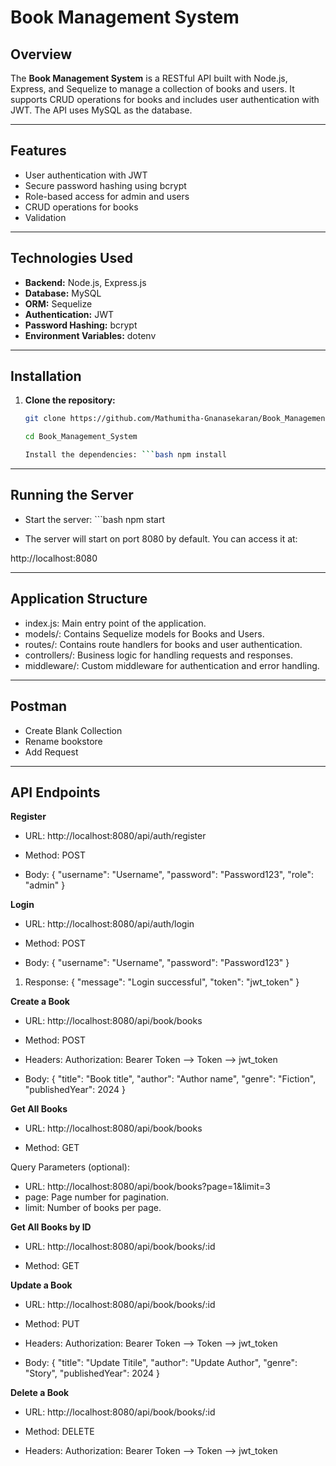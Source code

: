# Book Management System

## Overview

The **Book Management System** is a RESTful API built with Node.js, Express, and Sequelize to manage a collection of books and users. It supports CRUD operations for books and includes user authentication with JWT. The API uses MySQL as the database.

---

## Features

- User authentication with JWT
- Secure password hashing using bcrypt
- Role-based access for admin and users
- CRUD operations for books
- Validation 

---

## Technologies Used

- **Backend:** Node.js, Express.js
- **Database:** MySQL
- **ORM:** Sequelize
- **Authentication:** JWT
- **Password Hashing:** bcrypt
- **Environment Variables:** dotenv

---

## Installation

1. **Clone the repository:**

   ```bash
   git clone https://github.com/Mathumitha-Gnanasekaran/Book_Management_System.git

   cd Book_Management_System

   Install the dependencies: ```bash npm install

---

## Running the Server

- Start the server: ```bash npm start

- The server will start on port 8080 by default. You can access it at:

http://localhost:8080

---

## Application Structure

- index.js: Main entry point of the application.
- models/: Contains Sequelize models for Books and Users.
- routes/: Contains route handlers for books and user authentication.
- controllers/: Business logic for handling requests and responses.
- middleware/: Custom middleware for authentication and error handling.

---

## Postman

- Create Blank Collection
- Rename bookstore
- Add Request

---

## API Endpoints

**Register**
- URL: http://localhost:8080/api/auth/register

- Method: POST

- Body:
{
  "username": "Username",
  "password": "Password123",
  "role": "admin"
}


**Login**
- URL: http://localhost:8080/api/auth/login

- Method: POST

- Body:
{
  "username": "Username",
  "password": "Password123"
}

1. Response:
{
  "message": "Login successful",
  "token": "jwt_token"
}


**Create a Book**
- URL: http://localhost:8080/api/book/books

- Method: POST

- Headers: Authorization: Bearer Token --> Token --> jwt_token

- Body:
{
  "title": "Book title",
  "author": "Author name",
  "genre": "Fiction",
  "publishedYear": 2024
}



**Get All Books**
- URL: http://localhost:8080/api/book/books

- Method: GET

Query Parameters (optional):

- URL: http://localhost:8080/api/book/books?page=1&limit=3
- page: Page number for pagination.
- limit: Number of books per page.


**Get All Books by ID**
- URL: http://localhost:8080/api/book/books/:id

- Method: GET


**Update a Book**
- URL: http://localhost:8080/api/book/books/:id

- Method: PUT

- Headers: Authorization: Bearer Token --> Token --> jwt_token

- Body: 
{
  "title": "Update Titile",
  "author": "Update Author",
  "genre": "Story",
  "publishedYear": 2024
}


**Delete a Book**
- URL: http://localhost:8080/api/book/books/:id

- Method: DELETE

- Headers: Authorization: Bearer Token --> Token --> jwt_token